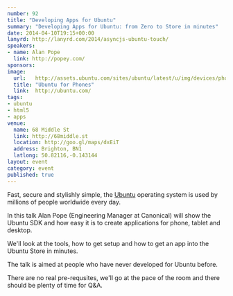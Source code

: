 ```yaml
---
number: 92
title: "Developing Apps for Ubuntu"
summary: "Developing Apps for Ubuntu: from Zero to Store in minutes"
date: 2014-04-10T19:15+00:00
lanyrd: http://lanyrd.com/2014/asyncjs-ubuntu-touch/
speakers:
- name: Alan Pope
  link: http://popey.com/
sponsors:
image:
  url:   http://assets.ubuntu.com/sites/ubuntu/latest/u/img/devices/phone-photo-hero.jpg
  title: "Ubuntu for Phones"
  link:  http://ubuntu.com/
tags:
- ubuntu
- html5
- apps
venue:
  name: 68 Middle St
  link: http://68middle.st
  location: http://goo.gl/maps/dxEiT
  address: Brighton, BN1
  latlong: 50.82116,-0.143144
layout: event
category: event
published: true
---
```


Fast, secure and stylishly simple, the [Ubuntu](http://ubuntu.com) operating system is used by millions of people worldwide every day.

In this talk Alan Pope (Engineering Manager at Canonical) will show the Ubuntu SDK and how easy it is to create applications for phone, tablet and desktop.

We'll look at the tools, how to get setup and how to get an app into the Ubuntu Store in minutes.

The talk is aimed at people who have never developed for Ubuntu before.

There are no real pre-requsites, we'll go at the pace of the room and there should be plenty of time for Q&A.
